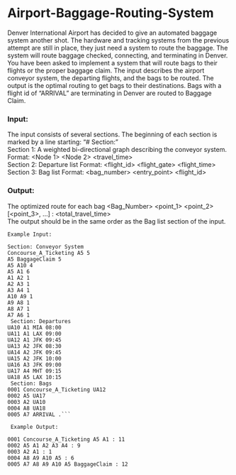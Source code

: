 # Airport-Baggage-Routing-System

Denver International Airport has decided to give an automated baggage system another shot. The hardware and tracking systems from the previous attempt are still in place, they just need a system to route the baggage.
The system will route baggage checked, connecting, and terminating in Denver.
You have been asked to implement a system that will route bags to their flights or the proper baggage claim.
The input describes the airport conveyor system, the departing flights, and the bags to be routed. The output is the optimal routing to get bags to their destinations. Bags with a flight id of “ARRIVAL” are terminating in Denver are routed to Baggage Claim.</br>

### Input: 
The input consists of several sections. The beginning of each section is marked by a line starting: “# Section:” </br>
Section 1: A weighted bi-directional graph describing the conveyor system. Format: <Node 1> <Node 2> <travel_time> </br>
Section 2: Departure list Format: <flight_id> <flight_gate> <destination> <flight_time> </br>
Section 3: Bag list Format: <bag_number> <entry_point> <flight_id></br>

### Output: 
The optimized route for each bag <Bag_Number> <point_1> <point_2> [<point_3>, …] : <total_travel_time> </br>
The output should be in the same order as the Bag list section of the input.
```
Example Input:

Section: Conveyor System
Concourse_A_Ticketing A5 5
A5 BaggageClaim 5
A5 A10 4
A5 A1 6
A1 A2 1
A2 A3 1
A3 A4 1
A10 A9 1
A9 A8 1
A8 A7 1
A7 A6 1
 Section: Departures
UA10 A1 MIA 08:00
UA11 A1 LAX 09:00
UA12 A1 JFK 09:45
UA13 A2 JFK 08:30
UA14 A2 JFK 09:45
UA15 A2 JFK 10:00
UA16 A3 JFK 09:00
UA17 A4 MHT 09:15
UA18 A5 LAX 10:15
 Section: Bags
0001 Concourse_A_Ticketing UA12
0002 A5 UA17
0003 A2 UA10
0004 A8 UA18
0005 A7 ARRIVAL .```

 Example Output:

0001 Concourse_A_Ticketing A5 A1 : 11
0002 A5 A1 A2 A3 A4 : 9
0003 A2 A1 : 1
0004 A8 A9 A10 A5 : 6
0005 A7 A8 A9 A10 A5 BaggageClaim : 12
